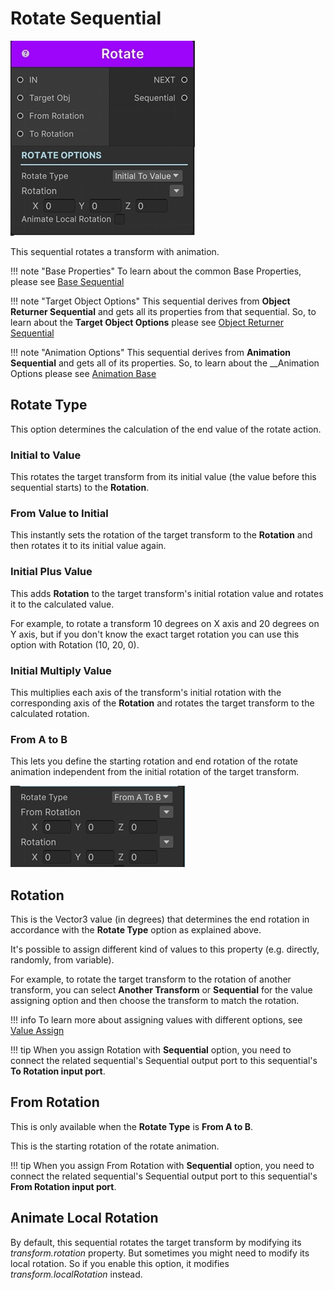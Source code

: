 # Rotate Sequential

![Rotate Sequential](../../img/sequential_rotate.jpg)

This sequential rotates a transform with animation.

!!! note "Base Properties"
    To learn about the common Base Properties, please see [Base Sequential](../sequential_base.md)

!!! note "Target Object Options"
    This sequential derives from __Object Returner Sequential__ and gets all its properties from that sequential. So, to learn about the __Target Object Options__ please see [Object Returner Sequential](../sequentialobjectreturner/index.md)

!!! note "Animation Options"
    This sequential derives from __Animation Sequential__ and gets all of its properties. So, to learn about the __Animation Options please see [Animation Base](index.md)

## Rotate Type

This option determines the calculation of the end value of the rotate action.

### Initial to Value

This rotates the target transform from its initial value (the value before this sequential starts) to the __Rotation__.


### From Value to Initial

This instantly sets the rotation of the target transform to the __Rotation__ and then rotates it to its initial value again.

### Initial Plus Value

This adds __Rotation__ to the target transform's initial rotation value and rotates it to the calculated value.

For example, to rotate a transform 10 degrees on X axis and 20 degrees on Y axis, but if you don't know the exact target rotation you can use this option with Rotation (10, 20, 0). 

### Initial Multiply Value

This multiplies each axis of the transform's initial rotation with the corresponding axis of the __Rotation__ and rotates the target transform to the calculated rotation.

### From A to B

This lets you define the starting rotation and end rotation of the rotate animation independent from the initial rotation of the target transform.

![From A to B](../../img/sequential_rotate_ab.jpg)

## Rotation

This is the Vector3 value (in degrees) that determines the end rotation in accordance with the __Rotate Type__ option as explained above.

It's possible to assign different kind of values to this property (e.g. directly, randomly, from variable).

For example, to rotate the target transform to the rotation of another transform, you can select __Another Transform__ or __Sequential__ for the value assigning option and then choose the transform to match the rotation.

!!! info
    To learn more about assigning values with different options, see [Value Assign](../../valueassign.md)

!!! tip
    When you assign Rotation with __Sequential__ option, you need to connect the related sequential's Sequential output port to this sequential's __To Rotation input port__. 

## From Rotation

This is only available when the __Rotate Type__ is __From A to B__.

This is the starting rotation of the rotate animation.

!!! tip
    When you assign From Rotation with __Sequential__ option, you need to connect the related sequential's Sequential output port to this sequential's __From Rotation input port__. 



## Animate Local Rotation

By default, this sequential rotates the target transform by modifying its _transform.rotation_ property. But sometimes you might need to modify its local rotation. So if you enable this option, it modifies _transform.localRotation_ instead.

